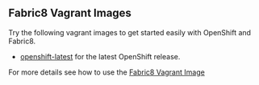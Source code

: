 ## Fabric8 Vagrant Images

Try the following vagrant images to get started easily with OpenShift and Fabric8.

* [openshift-latest](openshift-latest) for the latest OpenShift release.

For more details see how to use the [Fabric8 Vagrant Image](http://fabric8.io/guide/getStartedVagrant.html)
